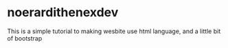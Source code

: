 # noerardithenexdev
This is a simple tutorial to making wesbite use html language, and a little bit of bootstrap
